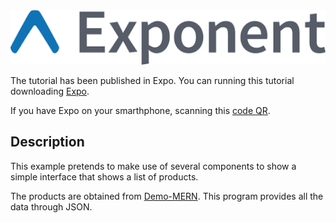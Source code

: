
<img alt="Expo" src="screens/expo.png">

The tutorial has been published in Expo. You can running this tutorial downloading [Expo](https://github.com/pimonty/Demo-MERN).

If you have Expo on your smarthphone, scanning this [code QR](https://expo.io/@fjmontero/Demo-RN).


## Description


This example pretends to make use of several components to show a simple interface that shows a list of products.

The products are obtained from [Demo-MERN](https://github.com/pimonty/Demo-MERN). This program provides all the data through JSON.



 
